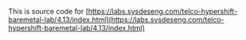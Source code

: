 This is source code for [https://labs.sysdeseng.com/telco-hypershift-baremetal-lab/4.13/index.html](https://labs.sysdeseng.com/telco-hypershift-baremetal-lab/4.13/index.html)
